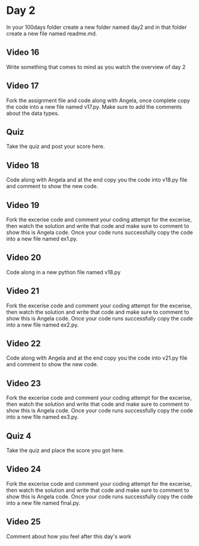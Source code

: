 # Day 2
In your 100days folder create a new folder named day2 and in that folder create a new file named readme.md.

## Video 16
Write something that comes to mind as you watch the overview of day 2

## Video 17
Fork the assignment file and code along with Angela, once complete copy the code into a new file named v17.py.  Make sure to add the comments about the data types.

## Quiz
Take the quiz and post your score here.  

## Video 18
Code along with Angela and at the end copy you the code into v18.py file and comment to show the new code. 

## Video 19
Fork the excerise code and comment your coding attempt for the excerise, then watch the solution and write that code and make sure to comment to show this is Angela code. Once your code runs successfully copy the code into a new file named ex1.py. 

## Video 20
Code along in a new python file named v18.py 

## Video 21
Fork the excerise code and comment your coding attempt for the excerise, then watch the solution and write that code and make sure to comment to show this is Angela code. Once your code runs successfully copy the code into a new file named ex2.py.

## Video 22

Code along with Angela and at the end copy you the code into v21.py file and comment to show the new code. 

## Video 23 
Fork the excerise code and comment your coding attempt for the excerise, then watch the solution and write that code and make sure to comment to show this is Angela code. Once your code runs successfully copy the code into a new file named ex3.py.

## Quiz 4
Take the quiz and place the score you got here. 

## Video 24 
Fork the excerise code and comment your coding attempt for the excerise, then watch the solution and write that code and make sure to comment to show this is Angela code. Once your code runs successfully copy the code into a new file named final.py.

## Video 25
Comment about how you feel after this day's work
